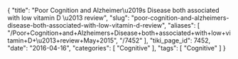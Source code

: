 {
    "title": "Poor Cognition and Alzheimer\u2019s Disease both associated with low vitamin D \u2013 review",
    "slug": "poor-cognition-and-alzheimers-disease-both-associated-with-low-vitamin-d-review",
    "aliases": [
        "/Poor+Cognition+and+Alzheimers+Disease+both+associated+with+low+vitamin+D+\u2013+review+May+2015",
        "/7452"
    ],
    "tiki_page_id": 7452,
    "date": "2016-04-16",
    "categories": [
        "Cognitive"
    ],
    "tags": [
        "Cognitive"
    ]
}